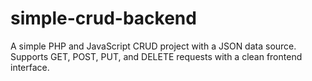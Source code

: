 # simple-crud-backend
A simple PHP and JavaScript CRUD project with a JSON data source. Supports GET, POST, PUT, and DELETE requests with a clean frontend interface.
